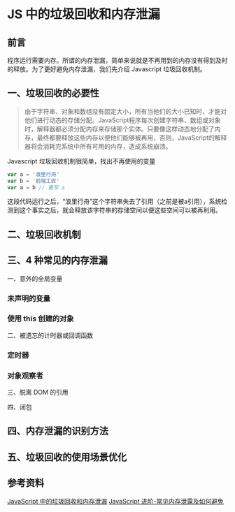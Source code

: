 # JS 中的垃圾回收和内存泄漏

## 前言

程序运行需要内存。所谓的内存泄漏，简单来说就是不再用到的内存没有得到及时的释放。为了更好避免内存泄漏，我们先介绍 Javascript 垃圾回收机制。

## 一、垃圾回收的必要性

> 由于字符串、对象和数组没有固定大小，所有当他们的大小已知时，才能对他们进行动态的存储分配。JavaScript程序每次创建字符串、数组或对象时，解释器都必须分配内存来存储那个实体。只要像这样动态地分配了内存，最终都要释放这些内存以便他们能够被再用，否则，JavaScript的解释器将会消耗完系统中所有可用的内存，造成系统崩溃。

Javascript 垃圾回收机制很简单，找出不再使用的变量

```js
var a = '浪里行舟'
var b = '前端工匠'
var a = b // 重写 a
```

这段代码运行之后，“浪里行舟”这个字符串失去了引用（之前是被a引用），系统检测到这个事实之后，就会释放该字符串的存储空间以便这些空间可以被再利用。


## 二、垃圾回收机制



## 三、4 种常见的内存泄漏

一、意外的全局变量

### 未声明的变量

### 使用 this 创建的对象

二、被遗忘的计时器或回调函数

### 定时器

### 对象观察者

三、脱离 DOM 的引用

四、闭包


## 四、内存泄漏的识别方法


## 五、垃圾回收的使用场景优化



## 参考资料
[JavaScript 中的垃圾回收和内存泄漏](https://github.com/ljianshu/Blog/issues/65)
[JavaScript 进阶-常见内存泄露及如何避免](https://mp.weixin.qq.com/s/NQeIovbnZUKpz8ly7GW2_A)
